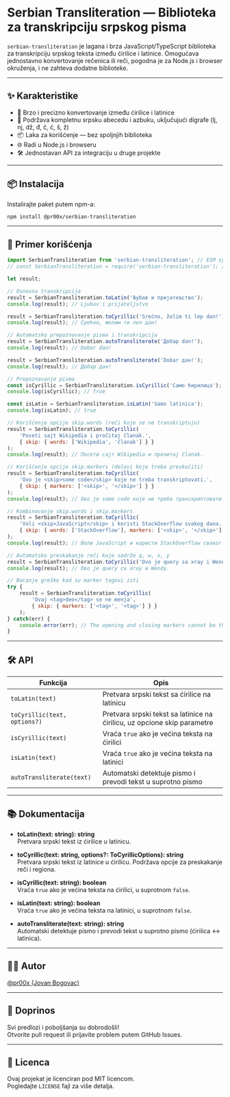 # Serbian Transliteration — Biblioteka za transkripciju srpskog pisma

`serbian-transliteration` je lagana i brza JavaScript/TypeScript biblioteka za transkripciju srpskog teksta između ćirilice i latinice. Omogućava jednostavno konvertovanje rečenica ili reči, pogodna je za Node.js i browser okruženja, i ne zahteva dodatne biblioteke.

---

## ✨ Karakteristike

- 🔄 Brzo i precizno konvertovanje između ćirilice i latinice
- 📝 Podržava kompletnu srpsku abecedu i azbuku, uključujući digrafe (lj, nj, dž, đ, č, ć, š, ž)
- 📦 Laka za korišćenje — bez spoljnjih biblioteka
- 🌐 Radi u Node.js i browseru
- 🛠️ Jednostavan API za integraciju u druge projekte

---

## 📦 Instalacija

Instalirajte paket putem npm-a:
```bash
npm install @pr00x/serbian-transliteration
```

---

## 🚀 Primer korišćenja

```js
import SerbianTransliteration from 'serbian-transliteration'; // ESM syntax
// const SerbianTransliteration = require('serbian-transliteration'); // CommonJS syntax

let result;

// Osnovna transkripcija
result = SerbianTransliteration.toLatin('Љубав и пријатељство');
console.log(result); // Ljubav i prijateljstvo

result = SerbianTransliteration.toCyrillic('Srećno, želim ti lep dan!');
console.log(result); // Срећно, желим ти леп дан!

// Automatsko prepoznavanje pisma i transkripcija
result = SerbianTransliteration.autoTransliterate('Добар dan!');
console.log(result); // Dobar dan!

result = SerbianTransliteration.autoTransliterate('Dobar дан!');
console.log(result); // Добар дан!

// Prepoznavanje pisma
const isCyrillic = SerbianTransliteration.isCyrillic('Само ћирилица');
console.log(isCyrillic); // true

const isLatin = SerbianTransliteration.isLatin('Samo latinica');
console.log(isLatin); // true

// Korišćenje opcije skip.words (reči koje se ne transkriptuju)
result = SerbianTransliteration.toCyrillic(
    'Poseti sajt Wikipedia i pročitaj članak.',
    { skip: { words: ['Wikipedia', 'članak'] } }
);
console.log(result); // Посети сајт Wikipedia и прочитај članak.

// Korišćenje opcije skip.markers (delovi koje treba preskočiti)
result = SerbianTransliteration.toCyrillic(
    'Ovo je <skip>some code</skip> koje ne treba transkriptovati.',
    { skip: { markers: ['<skip>', '</skip>'] } }
);
console.log(result); // Ово је some code које не треба транскриптовати.

// Kombinovanje skip.words i skip.markers
result = SerbianTransliteration.toCyrillic(
    'Voli <skip>JavaScript</skip> i koristi StackOverflow svakog dana.',
    { skip: { words: ['StackOverflow'], markers: ['<skip>', '</skip>'] } }
);
console.log(result); // Воли JavaScript и користи StackOverflow сваког дана.

// Automatsko preskakanje reči koje sadrže q, w, x, y
result = SerbianTransliteration.toCyrillic('Ovo je query sa xray i Wendy.');
console.log(result); // Ово је query са xray и Wendy.

// Bacanje greške kad su marker tagovi isti
try {
    result = SerbianTransliteration.toCyrillic(
        'Ovaj <tag>deo</tag> se ne menja',
        { skip: { markers: ['<tag>', '<tag>'] } }
    );
} catch(err) {
    console.error(err); // The opening and closing markers cannot be the same.
}
```

---

## 🛠️ API
| Funkcija                   | Opis                                                           |
|----------------------------|----------------------------------------------------------------|
| `toLatin(text)`            | Pretvara srpski tekst sa ćirilice na latinicu                  |
| `toCyrillic(text, options?)` | Pretvara srpski tekst sa latinice na ćirilicu, uz opcione skip parametre |
| `isCyrillic(text)`         | Vraća `true` ako je većina teksta na ćirilici                  |
| `isLatin(text)`            | Vraća `true` ako je većina teksta na latinici                  |
| `autoTransliterate(text)`  | Automatski detektuje pismo i prevodi tekst u suprotno pismo    |
---

## 📚 Dokumentacija

- **toLatin(text: string): string**  
  Pretvara srpski tekst iz ćirilice u latinicu.

- **toCyrillic(text: string, options?: ToCyrillicOptions): string**  
  Pretvara srpski tekst iz latinice u ćirilicu. Podržava opcije za preskakanje reči i regiona.

- **isCyrillic(text: string): boolean**  
  Vraća `true` ako je većina teksta na ćirilici, u suprotnom `false`.

- **isLatin(text: string): boolean**  
  Vraća `true` ako je većina teksta na latinici, u suprotnom `false`.

- **autoTransliterate(text: string): string**  
  Automatski detektuje pismo i prevodi tekst u suprotno pismo (ćirilica ↔ latinica).

---

## 👨‍💻 Autor

[@pr00x (Jovan Bogovac)](https://github.com/pr00x)

---

## 🤝 Doprinos

Svi predlozi i poboljšanja su dobrodošli!  
Otvorite pull request ili prijavite problem putem GitHub Issues.

---

## 📝 Licenca

Ovaj projekat je licenciran pod MIT licencom.  
Pogledajte `LICENSE` fajl za više detalja.